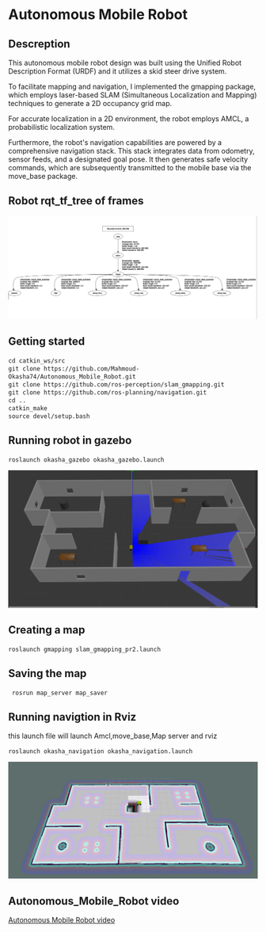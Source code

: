 # Autonomous Mobile Robot
## Descreption 
This autonomous mobile robot design was built using the Unified Robot Description Format (URDF) and it utilizes a skid steer drive system.

To facilitate mapping and navigation, I implemented the gmapping package, which employs laser-based SLAM (Simultaneous Localization and Mapping) techniques to generate a 2D occupancy grid map.

For accurate localization in a 2D environment, the robot employs AMCL, a probabilistic localization system.

Furthermore, the robot's navigation capabilities are powered by a comprehensive navigation stack. This stack integrates data from odometry, sensor feeds, and a designated goal pose. It then generates safe velocity commands, which are subsequently transmitted to the mobile base via the move_base package.

## Robot rqt_tf_tree of frames
![My Image](tf_tree.png)

## Getting started 
```
cd catkin_ws/src
git clone https://github.com/Mahmoud-Okasha74/Autonomous_Mobile_Robot.git
git clone https://github.com/ros-perception/slam_gmapping.git
git clone https://github.com/ros-planning/navigation.git
cd ..
catkin_make
source devel/setup.bash
```
## Running robot in gazebo
```
roslaunch okasha_gazebo okasha_gazebo.launch
```
![My Image](gazebo.png)

## Creating a map
```
roslaunch gmapping slam_gmapping_pr2.launch 
```
## Saving the map
```
 rosrun map_server map_saver 
```
## Running navigtion in Rviz
this launch file will launch Amcl,move_base,Map server and rviz 
```
roslaunch okasha_navigation okasha_navigation.launch 
```
![My Image](navigation.png)

## Autonomous_Mobile_Robot video

[Autonomous Mobile Robot video](https://youtu.be/IF3Fd8DPQEA)


